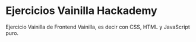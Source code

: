 # Ejercicios Vainilla Hackademy
 Ejercicio Vainilla de Frontend Vainilla, es decir con CSS, HTML y JavaScript puro.
 

